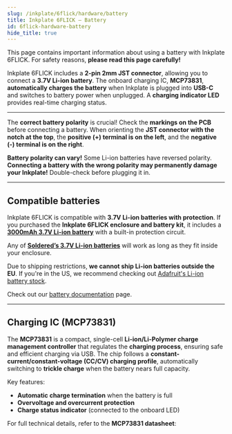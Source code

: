 ```yaml
---
slug: /inkplate/6flick/hardware/battery
title: Inkplate 6FLICK – Battery
id: 6flick-hardware-battery
hide_title: true
---
```


<SectionTitle title="Battery" backgroundImage="/img/inkplate_2/hardware.png" />

<WarningBox>This page contains important information about using a battery with Inkplate 6FLICK. For safety reasons, **please read this page carefully!**</WarningBox>  

Inkplate 6FLICK includes a **2-pin 2mm JST connector**, allowing you to connect a **3.7V Li-ion battery**. The onboard charging IC, **MCP73831**, **automatically charges the battery** when Inkplate is plugged into **USB-C** and switches to battery power when unplugged. A **charging indicator LED** provides real-time charging status.  

<CenteredImage src="/img/inkplate10/battery_jst_connector.png" alt="Inkplate 6FLICK battery JST connector" caption="JST battery connector" width="500px"/>  

<CenteredImage src="/img/inkplate10/CHRG_LED.jpg" alt="Inkplate 6FLICK Onboard charging indicator LED" caption="Onboard charging indicator LED" width="500px"/>  

---

<InfoBox>The **correct battery polarity** is crucial! Check the **markings on the PCB** before connecting a battery. When orienting the **JST connector with the notch at the top**, the **positive (+) terminal is on the left**, and the **negative (-) terminal is on the right**.</InfoBox>  

<CenteredImage src="/img/inkplate10/battery_polarity.png" alt="Battery polarity on Inkplate 6FLICK" caption="Battery polarity on Inkplate 6FLICK" width="500px"/>  

<WarningBox>**Battery polarity can vary!** Some Li-ion batteries have reversed polarity. **Connecting a battery with the wrong polarity may permanently damage your Inkplate!** Double-check before plugging it in.</WarningBox>  

---

## Compatible batteries

Inkplate 6FLICK is compatible with **3.7V Li-ion batteries with protection**. If you purchased the **Inkplate 6FLICK enclosure and battery kit**, it includes a **[3000mAh 3.7V Li-ion battery](https://soldered.com/product/li-ion-battery-3000mah-3-7v/)** with a built-in protection circuit.  

<CenteredImage src="/img/inkplate_6_motion/li-ion-w-proteciton.webp" alt="3.7V li-ion battery with protection" caption="3.7V li-ion battery with protection" width="500px"/>  

Any of **[Soldered’s 3.7V Li-ion batteries](https://soldered.com/categories/power-sources-batteries/batteries/lithium-batteries/)** will work as long as they fit inside your enclosure.  

<InfoBox>Due to shipping restrictions, **we cannot ship Li-ion batteries outside the EU**. If you're in the US, we recommend checking out [Adafruit's Li-ion battery stock](https://www.adafruit.com/category/574).</InfoBox>  

Check out our [battery documentation](/documentation/li-ion-battery/overview/) page.

---

## Charging IC (MCP73831)

The **MCP73831** is a compact, single-cell **Li-ion/Li-Polymer charge management controller** that regulates the **charging process**, ensuring safe and efficient charging via USB. The chip follows a **constant-current/constant-voltage (CC/CV) charging profile**, automatically switching to **trickle charge** when the battery nears full capacity.

Key features:  
- **Automatic charge termination** when the battery is full  
- **Overvoltage and overcurrent protection**  
- **Charge status indicator** (connected to the onboard LED)  

<InfoBox>For full technical details, refer to the **MCP73831 datasheet**:<QuickLink  
  title="MCP73831/2 Data Sheet"  
  description="Official data sheet for MCP73831/2 charger by Microchip"  
  url="https://ww1.microchip.com/downloads/en/DeviceDoc/MCP73831-Family-Data-Sheet-DS20001984H.pdf"  
/></InfoBox>